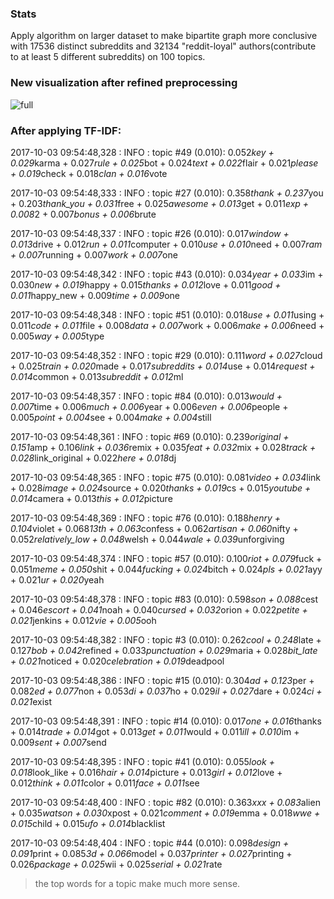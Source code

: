 ### Stats
Apply algorithm on larger dataset to make bipartite graph more conclusive with 17536 distinct subreddits and 32134
 "reddit-loyal" authors(contribute to at least 5 different subreddits) on 100 topics.

### New visualization after refined preprocessing
![full](https://github.com/chocoluffy/redditQA/blob/master/3-Bipartite-Graph/results/full.png)

### After applying TF-IDF:

2017-10-03 09:54:48,328 : INFO : topic #49 (0.010): 0.052*key + 0.029*karma + 0.027*rule + 0.025*bot + 0.024*text + 0.022*flair + 0.021*please + 0.019*check + 0.018*clan + 0.016*vote

2017-10-03 09:54:48,333 : INFO : topic #27 (0.010): 0.358*thank + 0.237*you + 0.203*thank_you + 0.031*free + 0.025*awesome + 0.013*get + 0.011*exp + 0.008*2 + 0.007*bonus + 0.006*brute

2017-10-03 09:54:48,337 : INFO : topic #26 (0.010): 0.017*window + 0.013*drive + 0.012*run + 0.011*computer + 0.010*use + 0.010*need + 0.007*ram + 0.007*running + 0.007*work + 0.007*one

2017-10-03 09:54:48,342 : INFO : topic #43 (0.010): 0.034*year + 0.033*im + 0.030*new + 0.019*happy + 0.015*thanks + 0.012*love + 0.011*good + 0.011*happy_new + 0.009*time + 0.009*one

2017-10-03 09:54:48,348 : INFO : topic #51 (0.010): 0.018*use + 0.011*using + 0.011*code + 0.011*file + 0.008*data + 0.007*work + 0.006*make + 0.006*need + 0.005*way + 0.005*type

2017-10-03 09:54:48,352 : INFO : topic #29 (0.010): 0.111*word + 0.027*cloud + 0.025*train + 0.020*made + 0.017*subreddits + 0.014*use + 0.014*request + 0.014*common + 0.013*subreddit + 0.012*ml

2017-10-03 09:54:48,357 : INFO : topic #84 (0.010): 0.013*would + 0.007*time + 0.006*much + 0.006*year + 0.006*even + 0.006*people + 0.005*point + 0.004*see + 0.004*make + 0.004*still

2017-10-03 09:54:48,361 : INFO : topic #69 (0.010): 0.239*original + 0.151*amp + 0.106*link + 0.036*remix + 0.035*feat + 0.032*mix + 0.028*track + 0.028*link_original + 0.022*here + 0.018*dj

2017-10-03 09:54:48,365 : INFO : topic #75 (0.010): 0.081*video + 0.034*link + 0.028*image + 0.024*source + 0.020*thanks + 0.019*cs + 0.015*youtube + 0.014*camera + 0.013*this + 0.012*picture

2017-10-03 09:54:48,369 : INFO : topic #76 (0.010): 0.188*henry + 0.104*violet + 0.068*13th + 0.063*confess + 0.062*artisan + 0.060*nifty + 0.052*relatively_low + 0.048*welsh + 0.044*wale + 0.039*unforgiving

2017-10-03 09:54:48,374 : INFO : topic #57 (0.010): 0.100*riot + 0.079*fuck + 0.051*meme + 0.050*shit + 0.044*fucking + 0.024*bitch + 0.024*pls + 0.021*ayy + 0.021*ur + 0.020*yeah

2017-10-03 09:54:48,378 : INFO : topic #83 (0.010): 0.598*son + 0.088*cest + 0.046*escort + 0.041*noah + 0.040*cursed + 0.032*orion + 0.022*petite + 0.021*jenkins + 0.012*vie + 0.005*ooh

2017-10-03 09:54:48,382 : INFO : topic #3 (0.010): 0.262*cool + 0.248*late + 0.127*bob + 0.042*refined + 0.033*punctuation + 0.029*maria + 0.028*bit_late + 0.021*noticed + 0.020*celebration + 0.019*deadpool

2017-10-03 09:54:48,386 : INFO : topic #15 (0.010): 0.304*ad + 0.123*per + 0.082*ed + 0.077*non + 0.053*di + 0.037*ho + 0.029*il + 0.027*dare + 0.024*ci + 0.021*exist

2017-10-03 09:54:48,391 : INFO : topic #14 (0.010): 0.017*one + 0.016*thanks + 0.014*trade + 0.014*got + 0.013*get + 0.011*would + 0.011*ill + 0.010*im + 0.009*sent + 0.007*send

2017-10-03 09:54:48,395 : INFO : topic #41 (0.010): 0.055*look + 0.018*look_like + 0.016*hair + 0.014*picture + 0.013*girl + 0.012*love + 0.012*think + 0.011*color + 0.011*face + 0.011*see

2017-10-03 09:54:48,400 : INFO : topic #82 (0.010): 0.363*xxx + 0.083*alien + 0.035*watson + 0.030*xpost + 0.021*comment + 0.019*emma + 0.018*wwe + 0.015*child + 0.015*ufo + 0.014*blacklist

2017-10-03 09:54:48,404 : INFO : topic #44 (0.010): 0.098*design + 0.091*print + 0.085*3d + 0.066*model + 0.037*printer + 0.027*printing + 0.026*package + 0.025*wii + 0.025*serial + 0.021*rate

> the top words for a topic make much more sense.
